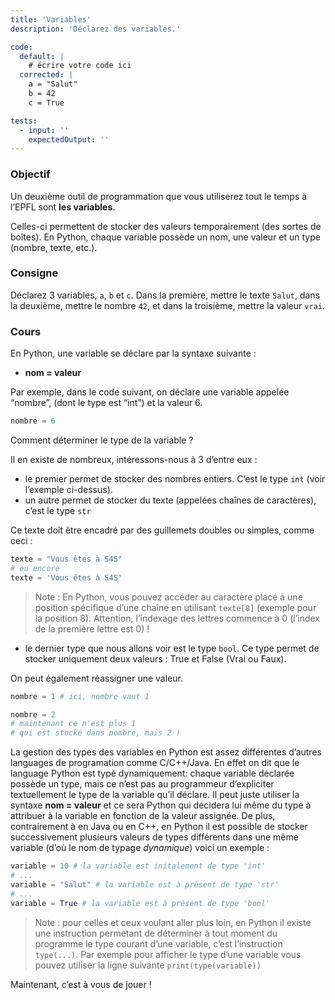 ```yaml
---
title: 'Variables'
description: 'Déclarez des variables.'

code:
  default: |
    # écrire votre code ici
  corrected: |
    a = "Salut"
    b = 42
    c = True

tests:
  - input: ''
    expectedOutput: ''
---
```


### Objectif

Un deuxième outil de programmation que vous utiliserez tout le temps à l’EPFL sont **les variables**.

Celles-ci permettent de stocker des valeurs temporairement (des sortes de boîtes). En Python, chaque variable possède un nom, une valeur et un type (nombre, texte, etc.).

### Consigne

Déclarez 3 variables, `a`, `b` et `c`. Dans la première, mettre le texte `Salut`, dans la deuxième, mettre le nombre `42`, et dans la troisième, mettre la valeur `vrai`.

### Cours

En Python, une variable se déclare par la syntaxe suivante :

- **nom = valeur**

Par exemple, dans le code suivant, on déclare une variable appelée “nombre”, (dont le type est “int”) et la valeur 6.

```python
nombre = 6
```

Comment déterminer le type de la variable ?

Il en existe de nombreux, intéressons-nous à 3 d’entre eux :

- le premier permet de stocker des nombres entiers. C’est le type `int` (voir l’exemple ci-dessus).
- un autre permet de stocker du texte (appelées chaînes de caractères), c’est le type `str`

Ce texte doit être encadré par des guillemets doubles ou simples, comme ceci :

```python
texte = "Vous êtes à S4S"
# ou encore
texte = 'Vous êtes à S4S'
```

> Note : En Python, vous pouvez accéder au caractère placé à une position spécifique d’une chaîne en utilisant `texte[8]` (exemple pour la position 8). Attention, l’indexage des lettres commence à 0 (l’index de la première lettre est 0) !

- le dernier type que nous allons voir est le type `bool`. Ce type permet de stocker uniquement deux valeurs : True et False (Vrai ou Faux).

On peut également réassigner une valeur.

```python
nombre = 1 # ici, nombre vaut 1

nombre = 2
# maintenant ce n'est plus 1
# qui est stocké dans nombre, mais 2 !
```

La gestion des types des variables en Python est assez différentes d’autres languages de programation comme C/C++/Java. En effet on dit que le language Python est typé dynamiquement: chaque variable déclarée possède un type, mais ce n’est pas au programmeur d’expliciter textuellement le type de la variable qu’il déclare. Il peut juste utiliser la syntaxe **nom = valeur** et ce sera Python qui décidera lui même du type à attribuer à la variable en fonction de la valeur assignée. De plus, contrairement à en Java ou en C++, en Python il est possible de stocker successivement plusieurs valeurs de types différents dans une même variable (d’où le nom de typage _dynamique_) voici un exemple :

```python
variable = 10 # la variable est initalement de type 'int'
# ...
variable = "Salut" # la variable est à présent de type 'str'
# ...
variable = True # la variable est à présent de type 'bool'
```

> Note : pour celles et ceux voulant aller plus loin, en Python il existe une instruction permetant de déterminer à tout moment du programme le type courant d’une variable, c’est l’instruction `type(...)`. Par exemple pour afficher le type d’une variable vous pouvez utiliser la ligne suivante `print(type(variable))`

Maintenant, c’est à vous de jouer !
